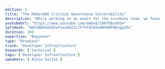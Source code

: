 ```yaml
---
edition: 5
title: "The MakerDAO Critical Governance Vulnerability"
description: "While working on an audit for the Coinbase team, we found a critical vulnerability in one of the DappHub library contracts, which affected the MakerDAO governance system in production. In this short talk, we will provide a beginner-friendly technical description of the issue and its remediation."
youtubeUrl: "https://www.youtube.com/embed/18K7Q6zm92w"
ipfsHash: "QmX3BQXkmSdSxFvoxDd2JLfFfVFd34XuUWVXWP4DcggJ5L"
duration: 208
expertise: "Beginner"
type: "Breakout"
track: "Developer Infrastructure"
keywords: ['technical']
tags: ['Developer Infrastructure']
speakers: ['Alejo Salles']
---
```

